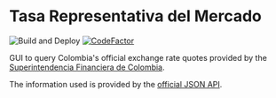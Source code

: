 # Tasa Representativa del Mercado

![Build and Deploy](https://github.com/mauriciorobayo/tasa-representativa-del-mercado/workflows/Build%20and%20Deploy/badge.svg)
[![CodeFactor](https://www.codefactor.io/repository/github/mauriciorobayo/tasa-representativa-del-mercado/badge)](https://www.codefactor.io/repository/github/mauriciorobayo/tasa-representativa-del-mercado)

GUI to query Colombia's official exchange rate quotes provided by the [Superintendencia Financiera de Colombia](https://www.superfinanciera.gov.co/).

The information used is provided by the [official JSON API](https://dev.socrata.com/foundry/www.datos.gov.co/32sa-8pi3).

